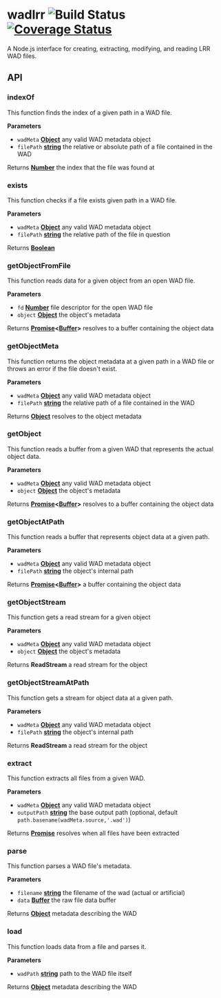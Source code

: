 # wadlrr ![Build Status](https://travis-ci.com/marcbizal/wadlrr.svg?token=mABEpk1bXrf7VZkfebmt&branch=master) [![Coverage Status](https://coveralls.io/repos/github/marcbizal/wadlrr/badge.svg?branch=master)](https://coveralls.io/github/marcbizal/wadlrr?branch=master)

A Node.js interface for creating, extracting, modifying, and reading LRR WAD files.

## API

<!-- Generated by documentation.js. Update this documentation by updating the source code. -->

### indexOf

This function finds the index of a given path in a WAD file.

**Parameters**

-   `wadMeta` **[Object](https://developer.mozilla.org/docs/Web/JavaScript/Reference/Global_Objects/Object)** any valid WAD metadata object
-   `filePath` **[string](https://developer.mozilla.org/docs/Web/JavaScript/Reference/Global_Objects/String)** the relative or absolute path of a file contained in the WAD

Returns **[Number](https://developer.mozilla.org/docs/Web/JavaScript/Reference/Global_Objects/Number)** the index that the file was found at

### exists

This function checks if a file exists given path in a WAD file.

**Parameters**

-   `wadMeta` **[Object](https://developer.mozilla.org/docs/Web/JavaScript/Reference/Global_Objects/Object)** any valid WAD metadata object
-   `filePath` **[string](https://developer.mozilla.org/docs/Web/JavaScript/Reference/Global_Objects/String)** the relative path of the file in question

Returns **[Boolean](https://developer.mozilla.org/docs/Web/JavaScript/Reference/Global_Objects/Boolean)** 

### getObjectFromFile

This function reads data for a given object from an open WAD file.

**Parameters**

-   `fd` **[Number](https://developer.mozilla.org/docs/Web/JavaScript/Reference/Global_Objects/Number)** file descriptor for the open WAD file
-   `object` **[Object](https://developer.mozilla.org/docs/Web/JavaScript/Reference/Global_Objects/Object)** the object's metadata

Returns **[Promise](https://developer.mozilla.org/docs/Web/JavaScript/Reference/Global_Objects/Promise)&lt;[Buffer](https://nodejs.org/api/buffer.html)>** resolves to a buffer containing the object data

### getObjectMeta

This function returns the object metadata at a given path in a WAD file
or throws an error if the file doesn't exist.

**Parameters**

-   `wadMeta` **[Object](https://developer.mozilla.org/docs/Web/JavaScript/Reference/Global_Objects/Object)** any valid WAD metadata object
-   `filePath` **[string](https://developer.mozilla.org/docs/Web/JavaScript/Reference/Global_Objects/String)** the relative path of a file contained in the WAD

Returns **[Object](https://developer.mozilla.org/docs/Web/JavaScript/Reference/Global_Objects/Object)** resolves to the object metadata

### getObject

This function reads a buffer from a given WAD that represents the actual object data.

**Parameters**

-   `wadMeta` **[Object](https://developer.mozilla.org/docs/Web/JavaScript/Reference/Global_Objects/Object)** any valid WAD metadata object
-   `object` **[Object](https://developer.mozilla.org/docs/Web/JavaScript/Reference/Global_Objects/Object)** the object's metadata

Returns **[Promise](https://developer.mozilla.org/docs/Web/JavaScript/Reference/Global_Objects/Promise)&lt;[Buffer](https://nodejs.org/api/buffer.html)>** resolves to a buffer containing the object data

### getObjectAtPath

This function reads a buffer that represents object data at a given path.

**Parameters**

-   `wadMeta` **[Object](https://developer.mozilla.org/docs/Web/JavaScript/Reference/Global_Objects/Object)** any valid WAD metadata object
-   `filePath` **[string](https://developer.mozilla.org/docs/Web/JavaScript/Reference/Global_Objects/String)** the object's internal path

Returns **[Promise](https://developer.mozilla.org/docs/Web/JavaScript/Reference/Global_Objects/Promise)&lt;[Buffer](https://nodejs.org/api/buffer.html)>** a buffer containing the object data

### getObjectStream

This function gets a read stream for a given object

**Parameters**

-   `wadMeta` **[Object](https://developer.mozilla.org/docs/Web/JavaScript/Reference/Global_Objects/Object)** any valid WAD metadata object
-   `object` **[Object](https://developer.mozilla.org/docs/Web/JavaScript/Reference/Global_Objects/Object)** the object's metadata

Returns **ReadStream** a read stream for the object

### getObjectStreamAtPath

This function gets a stream for object data at a given path.

**Parameters**

-   `wadMeta` **[Object](https://developer.mozilla.org/docs/Web/JavaScript/Reference/Global_Objects/Object)** any valid WAD metadata object
-   `filePath` **[string](https://developer.mozilla.org/docs/Web/JavaScript/Reference/Global_Objects/String)** the object's internal path

Returns **ReadStream** a read stream for the object

### extract

This function extracts all files from a given WAD.

**Parameters**

-   `wadMeta` **[Object](https://developer.mozilla.org/docs/Web/JavaScript/Reference/Global_Objects/Object)** any valid WAD metadata object
-   `outputPath` **[string](https://developer.mozilla.org/docs/Web/JavaScript/Reference/Global_Objects/String)** the base output path (optional, default `path.basename(wadMeta.source,'.wad')`)

Returns **[Promise](https://developer.mozilla.org/docs/Web/JavaScript/Reference/Global_Objects/Promise)** resolves when all files have been extracted

### parse

This function parses a WAD file's metadata.

**Parameters**

-   `filename` **[string](https://developer.mozilla.org/docs/Web/JavaScript/Reference/Global_Objects/String)** the filename of the wad (actual or artificial)
-   `data` **[Buffer](https://nodejs.org/api/buffer.html)** the raw file data buffer

Returns **[Object](https://developer.mozilla.org/docs/Web/JavaScript/Reference/Global_Objects/Object)** metadata describing the WAD

### load

This function loads data from a file and parses it.

**Parameters**

-   `wadPath` **[string](https://developer.mozilla.org/docs/Web/JavaScript/Reference/Global_Objects/String)** path to the WAD file itself

Returns **[Object](https://developer.mozilla.org/docs/Web/JavaScript/Reference/Global_Objects/Object)** metadata describing the WAD
